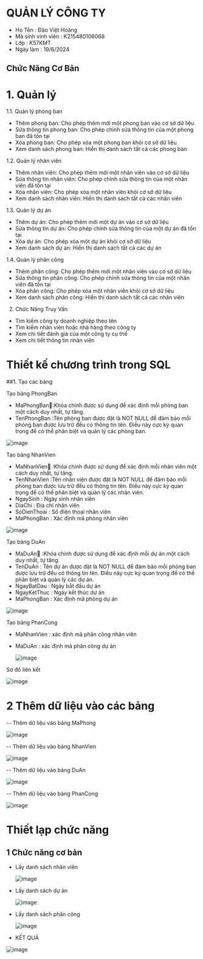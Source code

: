 # QUẢN LÝ CÔNG TY
- Họ Tên : Đào Việt Hoàng
- Mã sinh vinh viên : K215480106068
- Lớp : K57KMT
- Ngày làm : 19/6/2024
## Chức Năng Cơ Bản
# 1. Quản lý 
1.1. Quản lý phòng ban
- Thêm phong ban: Cho phép thêm mới một phong ban vào cơ sở dữ liệu
- Sửa thông tin phong ban: Cho phép chỉnh sửa thông tin của một phong ban đã tồn tại
- Xóa phong ban: Cho phép xóa một phong ban khỏi cơ sở dữ liệu
- Xem danh sách phong ban: Hiển thị danh sách tất cả các phong ban

1.2. Quản lý nhân viên
- Thêm nhân viên: Cho phép thêm mới một nhân viên vào cơ sở dữ liệu
- Sửa thông tin nhân viên: Cho phép chỉnh sửa thông tin của một nhân viên đã tồn tại
- Xóa nhân viên: Cho phép xóa một nhân viên khỏi cơ sở dữ liệu
- Xem danh sách nhân viên: Hiển thị danh sách tất cả các nhân viên

1.3. Quản lý dự án
- Thêm dự án: Cho phép thêm mới một dự án vào cơ sở dữ liệu
- Sửa thông tin dự án: Cho phép chỉnh sửa thông tin của một dự án đã tồn tại
- Xóa dự án: Cho phép xóa một dự án khỏi cơ sở dữ liệu
- Xem danh sách dự án: Hiển thị danh sách tất cả các dự án
  
1.4. Quản lý phân công
- Thêm phân công: Cho phép thêm mới một nhân viên vào cơ sở dữ liệu
- Sửa thông tin phân công: Cho phép chỉnh sửa thông tin của một nhân viên đã tồn tại
- Xóa phân công: Cho phép xóa một nhân viên khỏi cơ sở dữ liệu
- Xem danh sách phân công: Hiển thị danh sách tất cả các nhân viên
  
2. Chức Năng Truy Vấn
  
- Tìm kiếm công ty doanh nghiệp theo tên 
- Tìm kiếm nhân viên hoặc nhà hàng theo công ty 
- Xem chi tiết đánh giá của một công ty cụ thể
- Xem chi tiết thông tin nhân viên

# Thiết kế chương trình trong SQL

##1. Tạo các bảng

Tạo bảng PhongBan

- MaPhongBan🔑:Khóa chính được sử dụng để xác định mỗi phòng ban một cách duy nhất, tự tăng.
- TenPhongBan :Tên phòng ban được đặt là NOT NULL để đảm bảo mỗi phòng ban được lưu trữ đều có thông tin tên. Điều này cực kỳ quan trọng để có thể phân biệt và quản lý các phòng ban.
 
![image](https://github.com/DaoHoang1242003/QUANLYCONGTY/assets/173042044/b54b2c48-e260-4c0e-b385-332f6917043e)

Tạo bảng NhanVien

- MaNhanVien🔑 :Khóa chính được sử dụng để xác định mỗi nhân viên một cách duy nhất, tự tăng.
- TenNhanVien :Tên nhân viên được đặt là NOT NULL để đảm bảo mỗi phòng ban được lưu trữ đều có thông tin tên. Điều này cực kỳ quan trọng để có thể phân biệt và quản lý các nhân viên.
- NgaySinh : Ngày sinh nhân viên
- DiaChi : Địa chỉ nhân viên
- SoDienThoai : Số điện thoại nhân viên
- MaPhongBan : Xác định mã phòng nhân viên

![image](https://github.com/DaoHoang1242003/QUANLYCONGTY/assets/173042044/d5bfa76b-74b0-45ac-8784-24ca72f88014)


Tạo bảng DuAn

- MaDuAn🔑 :Khóa chính được sử dụng để xác định mỗi dự án một cách duy nhất, tự tăng.
- TenDuAn : Tên dự án được đặt là NOT NULL để đảm bảo mỗi phòng ban được lưu trữ đều có thông tin tên. Điều này cực kỳ quan trọng để có thể phân biệt và quản lý các dự án.
- NgayBatDau : Ngày bắt đầu dự án
- NgayKetThuc : Ngày kết thúc dự án
- MaPhongBan : Xác định mã phòng dự án

![image](https://github.com/DaoHoang1242003/QUANLYCONGTY/assets/173042044/51be8cff-7791-4ae3-bad0-7b522161c847)


Tạo bảng PhanCong

- MaNhanVien : xác định mã phân công nhân viên
- MaDuAn : xác định mã phân công dự án


  ![image](https://github.com/DaoHoang1242003/QUANLYCONGTY/assets/173042044/b556bf80-e9db-4b30-821e-cbade217e0e8)


Sơ đồ liên kết

![image](https://github.com/DaoHoang1242003/QUANLYCONGTY/assets/173042044/0a961726-f65b-42d4-b21a-0ce31191a114)


# 2 Thêm dữ liệu vào các bảng

-- Thêm dữ liệu vào bảng MaPhong

![image](https://github.com/DaoHoang1242003/QUANLYCONGTY/assets/173042044/7875457f-8dcd-40e4-8322-68cf94430e17)


-- Thêm dữ liệu vào bảng NhanVien

![image](https://github.com/DaoHoang1242003/QUANLYCONGTY/assets/173042044/03a4747e-d68c-4544-8a31-c7825cb17347)


-- Thêm dữ liệu vào bảng DuAn

![image](https://github.com/DaoHoang1242003/QUANLYCONGTY/assets/173042044/89d067f9-1df2-4e2e-8b0e-471d06e4c3ad)

-- Thêm dữ liệu vào bảng PhanCong


![image](https://github.com/DaoHoang1242003/QUANLYCONGTY/assets/173042044/2e83d99e-37a4-4c60-8035-29ca3820ce33)


# Thiết lạp chức năng

## 1 Chức năng cơ bản

* Lấy danh sách nhân viên

  ![image](https://github.com/DaoHoang1242003/QUANLYCONGTY/assets/173042044/cac50fc9-f6dd-49e2-86af-3c3556b673f2)


* Lấy danh sách dự án

  ![image](https://github.com/DaoHoang1242003/QUANLYCONGTY/assets/173042044/0d7f873d-b4d9-46be-b345-7f0b61adad12)


* Lấy danh sách phân công

  ![image](https://github.com/DaoHoang1242003/QUANLYCONGTY/assets/173042044/cab7b30d-b5ce-4304-80cc-e5604a977058)



- KẾT QUẢ

 ![image](https://github.com/DaoHoang1242003/QUANLYCONGTY/assets/173042044/36b3ebf4-9f07-4898-85d7-ce42719bb648)















